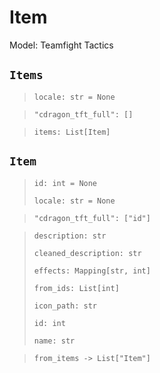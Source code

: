 # Item
Model: Teamfight Tactics

## `Items` <Badge text="Pyot Core" vertical="middle"/> <Badge text="GET" vertical="middle"/> <Badge text="Iterable" type="warning" vertical="middle"/>
>`locale: str = None` <Badge text="param" type="warning" vertical="middle"/>

>`"cdragon_tft_full": []` <Badge text="endpoint" type="error" vertical="middle"/>

>`items: List[Item]` <Badge text="Iterator" type="warning" vertical="middle"/>

## `Item` <Badge text="Pyot Core" vertical="middle"/> <Badge text="GET" vertical="middle"/>
>`id: int = None` <Badge text="param" type="warning" vertical="middle"/>
>
>`locale: str = None` <Badge text="param" type="warning" vertical="middle"/>

>`"cdragon_tft_full": ["id"]` <Badge text="endpoint" type="error" vertical="middle"/>

>`description: str`
>
>`cleaned_description: str`
>
>`effects: Mapping[str, int]`
>
>`from_ids: List[int]`
>
>`icon_path: str`
>
>`id: int`
>
>`name: str`

>`from_items -> List["Item"]` <Badge text="bridge" type="error" vertical="middle"/>